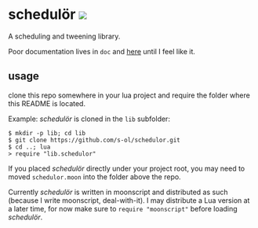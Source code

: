 schedulör [![](https://api.travis-ci.org/s-ol/schedulor.svg)](//travis-ci.org/s-ol/schedulor)
=========

A scheduling and tweening library.

Poor documentation lives in `doc` and [here](https://s-ol.github.io/schedulor) until I feel like it.

usage
-----

clone this repo somewhere in your lua project and require the folder where this README is located.

Example: *schedulör* is cloned in the `lib` subfolder:

    $ mkdir -p lib; cd lib
    $ git clone https://github.com/s-ol/schedulor.git
    $ cd ..; lua
    > require "lib.schedulor"

If you placed *schedulör* directly under your project root, you may need to moved `schedulor.moon` into the folder above the repo.

Currently *schedulör* is written in moonscript and distributed as such (because I write moonscript, deal-with-it).
I may distribute a Lua version at a later time, for now make sure to `require "moonscript"` before loading *schedulör*.

